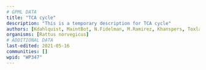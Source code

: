 ```yaml
---
# GPML DATA
title: "TCA cycle"
description: "This is a temporary description for TCA cycle"
authors: [Kdahlquist, MaintBot, N.Fidelman, M.Ramirez, Khanspers, Toxlab, Egonw, Ddigles, Nuno, Jmelius, Mkutmon, Eweitz]
organisms: [Rattus norvegicus]
# ADDITIONAL DATA
last-edited: 2021-05-16
communities: []
wpid: "WP347"
---
```

